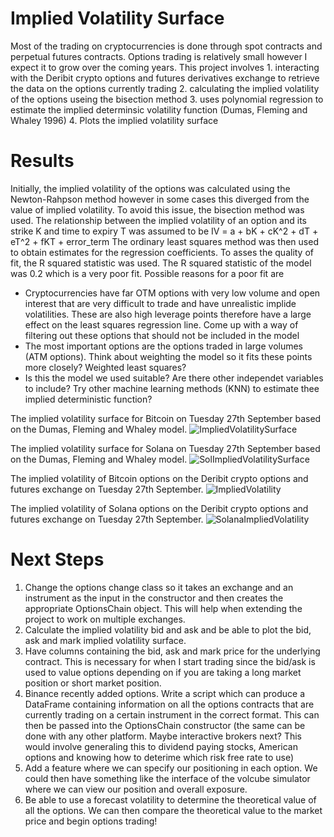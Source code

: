 # Implied Volatility Surface
Most of the trading on cryptocurrencies is done through spot contracts and perpetual futures contracts. Options trading is relatively small however I expect it to grow over the coming years. This project involves 1. interacting with the Deribit crypto options and futures derivatives exchange to retrieve the data on the options currently trading
2. calculating the implied volatility of the options useing the bisection method
3. uses polynomial regression to estimate the implied determinsic volatility function (Dumas, Fleming and Whaley 1996)
4. Plots the implied volatility surface

# Results
Initially, the implied volatility of the options was calculated using the Newton-Rahpson method however in some cases this diverged from the value of implied volatility. To avoid this issue, the bisection method was used. The relationship between the implied volatility of an option and its strike K and time to expiry T was assumed to be
IV = a + bK + cK^2 + dT + eT^2 + fKT + error_term
The ordinary least squares method was then used to obtain estimates for the regression coefficients. To asses the quality of fit, the R squared statistic was used. The R squared statistic of the model was 0.2 which is a very poor fit. Possible reasons for a poor fit are
- Cryptocurrencies have far OTM options with very low volume and open interest that are very difficult to trade and have unrealistic implide volatilities. These are also high leverage points therefore have a large effect on the least squares regression line. Come up with a way of filtering out these options that should not be included in the model
- The most important options are the options traded in large volumes (ATM options). Think about weighting the model so it fits these points more closely? Weighted least squares?
- Is this the model we used suitable? Are there other independet variables to include? Try other machine learning methods (KNN) to estimate thee implied deterministic function?

The implied volatility surface for Bitcoin on Tuesday 27th September based on the Dumas, Fleming and Whaley model.
![ImpliedVolatilitySurface](https://user-images.githubusercontent.com/108612856/192565158-d5fe556d-c6ce-4907-a9aa-fb8bee1c624c.png)

The implied volatility surface for Solana on Tuesday 27th September based on the Dumas, Fleming and Whaley model.
![SolImpliedVolatilitySurface](https://user-images.githubusercontent.com/108612856/192576998-e3696f27-0092-4889-91a3-238734f40b5c.png)

The implied volatility of Bitcoin options on the Deribit crypto options and futures exchange on Tuesday 27th September.
![ImpliedVolatility](https://user-images.githubusercontent.com/108612856/192574703-698578d4-8163-4761-b5ba-d8c511c05d41.png)

The implied volatility of Solana options on the Deribit crypto options and futures exchange on Tuesday 27th September.
![SolanaImpliedVolatility](https://user-images.githubusercontent.com/108612856/192577049-fe4f5d41-0e3f-4040-9bf8-22c86f5bcbdf.png)


# Next Steps
1. Change the options change class so it takes an exchange and an instrument as the input in the constructor and then creates the appropriate OptionsChain object. This will help when extending the project to work on multiple exchanges.
2. Calculate the implied volatility bid and ask and be able to plot the bid, ask and mark implied volatility surface.
3. Have columns containing the bid, ask and mark price for the underlying contract. This is necessary for when I start trading since the bid/ask is used to value options depending on if you are taking a long market position or short market position.
4. Binance recently added options. Write a script which can produce a DataFrame containing information on all the options contracts that are currently trading on a certain instrument in the correct format. This can then be passed into the OptionsChain
constructor (the same can be done with any other platform. Maybe interactive brokers next? This would involve generaling this to dividend paying stocks, American options and knowing how to deterime which risk free rate to use)
5. Add a feature where we can specify our positioning in each option. We could then have something like the interface of the volcube simulator where we can view our position and overall exposure.
6. Be able to use a forecast volatility to determine the theoretical value of all the options. We can then compare the theoretical value to the market price and begin options trading!
